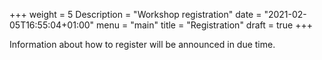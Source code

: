 +++
weight = 5
Description = "Workshop registration"
date = "2021-02-05T16:55:04+01:00"
menu = "main"
title = "Registration"
draft = true
+++

Information about how to register will be announced in due time.
